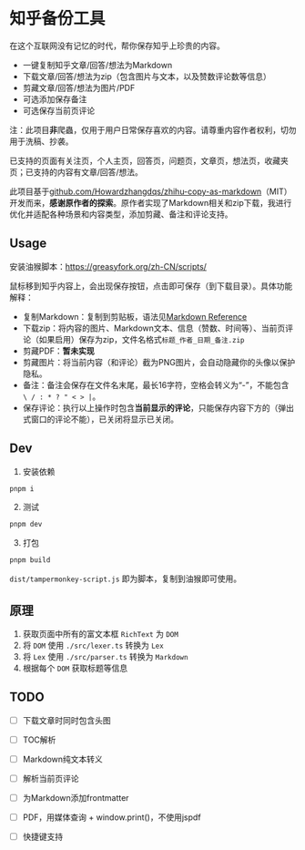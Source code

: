 # 知乎备份工具

在这个互联网没有记忆的时代，帮你保存知乎上珍贵的内容。

* 一键复制知乎文章/回答/想法为Markdown
* 下载文章/回答/想法为zip（包含图片与文本，以及赞数评论数等信息）
* 剪藏文章/回答/想法为图片/PDF
* 可选添加保存备注
* 可选保存当前页评论

注：此项目**非**爬蟲，仅用于用户日常保存喜欢的内容。请尊重内容作者权利，切勿用于洗稿、抄袭。

已支持的页面有关注页，个人主页，回答页，问题页，文章页，想法页，收藏夹页；已支持的内容有文章/回答/想法。

此项目基于[github.com/Howardzhangdqs/zhihu-copy-as-markdown](https://github.com/Howardzhangdqs/zhihu-copy-as-markdown)（MIT）开发而来，**感谢原作者的探索**。原作者实现了Markdown相关和zip下载，我进行优化并适配各种场景和内容类型，添加剪藏、备注和评论支持。

## Usage

安装油猴脚本：<https://greasyfork.org/zh-CN/scripts/>

鼠标移到知乎内容上，会出现保存按钮，点击即可保存（到下载目录）。具体功能解释：

* 复制Markdown：复制到剪贴板，语法见[Markdown Reference](https://commonmark.org/help/)
* 下载zip：将内容的图片、Markdown文本、信息（赞数、时间等）、当前页评论（如果启用）保存为zip，文件名格式`标题_作者_日期_备注.zip`
* 剪藏PDF：**暂未实现**
* 剪藏图片：将当前内容（和评论）截为PNG图片，会自动隐藏你的头像以保护隐私。
* 备注：备注会保存在文件名末尾，最长16字符，空格会转义为“-”，不能包含` \ / : * ? " < > |`。
* 保存评论：执行以上操作时包含**当前显示的评论**，只能保存内容下方的（弹出式窗口的评论不能），已关闭将显示已关闭。

## Dev

1. 安装依赖

```bash
pnpm i
```

2. 测试

```bash
pnpm dev
```

3. 打包

```bash
pnpm build
```

`dist/tampermonkey-script.js` 即为脚本，复制到油猴即可使用。


## 原理

1. 获取页面中所有的富文本框 `RichText` 为 `DOM`
2. 将 `DOM` 使用 `./src/lexer.ts` 转换为 `Lex`
3. 将 `Lex` 使用 `./src/parser.ts` 转换为 `Markdown`
4. 根据每个 `DOM` 获取标题等信息


## TODO

- [ ] 下载文章时同时包含头图
- [ ] TOC解析
- [ ] Markdown纯文本转义
- [ ] 解析当前页评论
- [ ] 为Markdown添加frontmatter
- [ ] PDF，用媒体查询 + window.print()，不使用jspdf
- [ ] 快捷键支持

